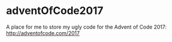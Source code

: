 # adventOfCode2017

A place for me to store my ugly code for the Advent of Code 2017: http://adventofcode.com/2017

